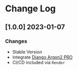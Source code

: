 # Change Log

## [1.0.0] 2023-01-07
### Changes

- Stable Version
- Integrate [Django Argon2 PRO](https://github.com/app-generator/django-admin-argon2-pro)
- CI/CD included via `Render`
